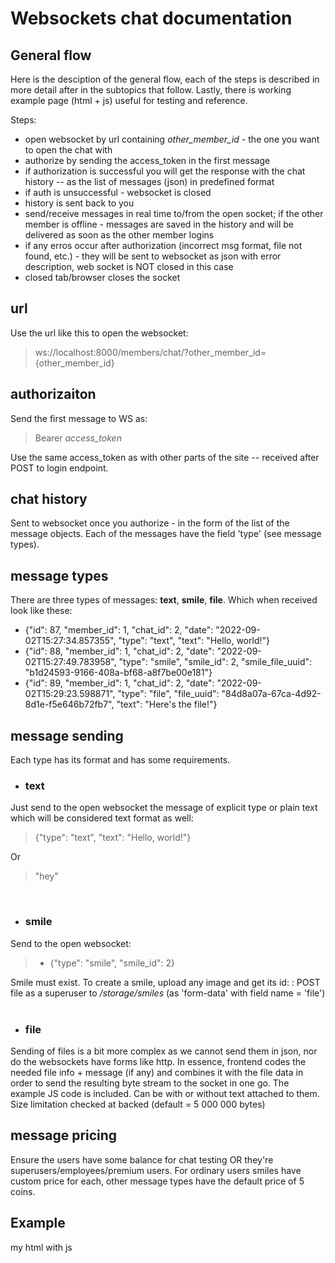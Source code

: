 # Websockets chat documentation

     

## General flow
Here is the desciption of the general flow, each of the steps is described in more detail after in the subtopics that follow. Lastly, there is working example page (html + js) useful for testing and reference.

Steps:
- open websocket by url containing *other_member_id* - the one you want to open the chat with
- authorize by sending the access_token in the first message
- if authorization is successful you will get the response with the chat history -- as the list of messages (json) in predefined format
- if auth is unsuccessful - websocket is closed
- history is sent back to you
- send/receive messages in real time to/from the open socket; if the other member is offline - messages are saved in the history and will be delivered as soon as the other member logins
- if any erros occur after authorization (incorrect msg format, file not found, etc.) - they will be sent to websocket as json with error description, web socket is NOT closed in this case
- closed tab/browser closes the socket

## url 
Use the url like this to open the websocket:
>	ws://localhost:8000/members/chat/?other_member_id={other_member_id}

## authorizaiton
Send the first message to WS as:
>Bearer *access_token*

Use the same access_token as with other parts of the site -- received after POST to login endpoint.

## chat history
Sent to websocket once you authorize - in the form of the list of the message objects. Each of the messages have the field 'type' (see message types). 

## message types
There are three types of messages: **text**, **smile**, **file**.
Which when received look like these:

-   {"id": 87, "member_id": 1, "chat_id": 2, "date": "2022-09-02T15:27:34.857355", "type": "text", "text": "Hello, world!"}
-   {"id": 88, "member_id": 1, "chat_id": 2, "date": "2022-09-02T15:27:49.783958", "type": "smile", "smile_id": 2, "smile_file_uuid": "b1d24593-9166-408a-bf68-a8f7be00e181"}
-   {"id": 89, "member_id": 1, "chat_id": 2, "date": "2022-09-02T15:29:23.598871", "type": "file", "file_uuid": "84d8a07a-67ca-4d92-8d1e-f5e646b72fb7", "text": "Here's the file!"}


## message sending
Each type has its format and has some requirements.
- ### text
Just send to the open websocket the message of explicit type or plain text which will be considered text format as well:
>{"type": "text", "text": "Hello, world!"}

Or
>"hey"

&nbsp;

- ### smile
Send to the open websocket:
> -   {"type": "smile", "smile_id": 2}

Smile must exist. To create a smile, upload any image and get its id:
: POST file as a superuser to */storage/smiles* (as 'form-data' with field name = 'file')
&nbsp;

-  ### file
Sending of files is a bit more complex as we cannot send them in json, nor do the websockets have forms like http. In essence, frontend codes the needed file info  + message (if any) and combines it with the file data in order to send the resulting byte stream to the socket in one go. The example JS code is included.
Can be with or without text attached to them.
Size limitation checked at backed (default = 5 000 000 bytes)

## message pricing 
Ensure the  users have some balance for chat testing OR they're superusers/employees/premium users.
For ordinary users smiles have custom price for each, other message types have the  default price of 5 coins.


## Example
my html with js 